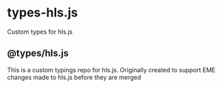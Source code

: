 # types-hls.js
Custom types for hls.js

## @types/hls.js

This is a custom typings repo for hls.js. Originally created to support EME changes made to hls.js before they are merged
